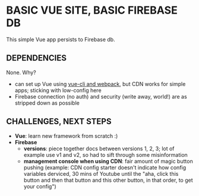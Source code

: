 BASIC VUE SITE, BASIC FIREBASE DB
=========

This simple Vue app persists to Firebase db. 

DEPENDENCIES
-------------------------------

None. Why? 
* can set up Vue using [vue-cli and webpack](https://www.youtube.com/watch?v=5LYrN_cAJoA&index=1&list=PL4cUxeGkcC9gQcYgjhBoeQH7wiAyZNrYa), but CDN works for simple apps; sticking with low-config here
* Firebase connection (no auth) and security (write away, world!) are as stripped down as possible 

CHALLENGES, NEXT STEPS
-------------------------------

* __Vue__: learn new framework from scratch :)
* __Firebase__ 
    + __versions__: piece together docs between versions 1, 2, 3; lot of example use v1 and v2, so had to sift through some misinformation
    + __management console when using CDN__: fair amount of magic button pushing (example: CDN config starter doesn't indicate how config variables derviced, 30 mins of Youtube until the "aha, click this button and then that button and this other button, in that order, to get your config")